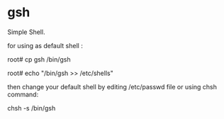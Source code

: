 # gsh
Simple Shell.

for using as default shell :

root# cp gsh /bin/gsh

root# echo "/bin/gsh >> /etc/shells"

then change your default shell by editing /etc/passwd file or using chsh command:

chsh -s /bin/gsh
